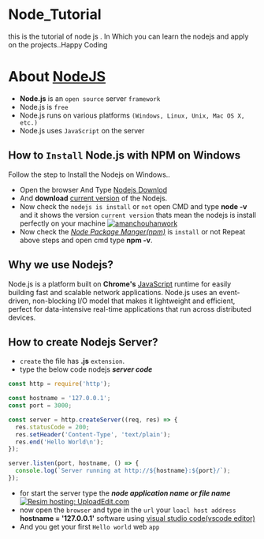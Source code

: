 # Node_Tutorial
this is the tutorial of node js . In Which you can learn the nodejs and apply on the projects..Happy Coding

# About [NodeJS](https://nodejs.org/en/about/)
* **Node.js** is an ``open source`` server ``framework``
* Node.js is ``free``
* Node.js runs on various platforms ```(Windows, Linux, Unix, Mac OS X, etc.)```
* Node.js uses ```JavaScript``` on the server

##  How to ```Install``` Node.js with **NPM** on **Windows**
Follow the step to Install the Nodejs on Windows..
* Open the browser And Type [Nodejs Downlod](https://www.google.co.in/url?sa=t&rct=j&q=&esrc=s&source=web&cd=1&cad=rja&uact=8&ved=0ahUKEwjf-fj8zcHYAhWMPI8KHTiNAqEQFggmMAA&url=https%3A%2F%2Fnodejs.org%2Fen%2Fdownload%2F&usg=AOvVaw3mpn_kqKBfLUVM2X6RrMKX)
* And **download** [current version](https://nodejs.org/dist/v9.3.0/node-v9.3.0-x64.msi) of the Nodejs.
* Now check the ```nodejs is install``` or ``not`` open CMD and type **node -v** and it shows the version ``current version`` thats mean the nodejs is install perfectly on your machine
<a href="https://ibb.co/n2WgUw"><img src="https://preview.ibb.co/gFHMUw/amanchouhanwork.png" alt="amanchouhanwork" border="0"></a>
* Now check the [*Node Package Manger(npm)*](https://www.npmjs.com/) is ```install``` or not Repeat above steps and open cmd type **npm -v**.

## Why we use **Nodejs**?
Node.js is a platform built on **Chrome's** [JavaScript](https://www.javascript.com/) runtime for easily building fast and scalable network applications. Node.js uses an event-driven, non-blocking I/O model that makes it lightweight and efficient, perfect for data-intensive real-time applications that run across distributed devices.

## How to create Nodejs Server?
* ``create`` the file has **.js** ```extension```.
* type the below code nodejs ***server code***
```js
const http = require('http');

const hostname = '127.0.0.1';
const port = 3000;

const server = http.createServer((req, res) => {
  res.statusCode = 200;
  res.setHeader('Content-Type', 'text/plain');
  res.end('Hello World\n');
});

server.listen(port, hostname, () => {
  console.log(`Server running at http://${hostname}:${port}/`);
});

```
* for start the server type the ***node application name or file name***
<a href="http://www.4GP.ME/bbtc/1515185574612.jpg"><img src="http://www.4GP.ME/bbtc/1515185574612.jpg" border="0" alt="Resim hosting: UploadEdit.com"></a>
* now open the ```browser``` and type in the ``url`` your ```loacl host address``` **hostname = '127.0.0.1'**
software using [visual studio code(vscode editor)](https://code.visualstudio.com)
* And you get your first ```Hello world``` web ```app```
